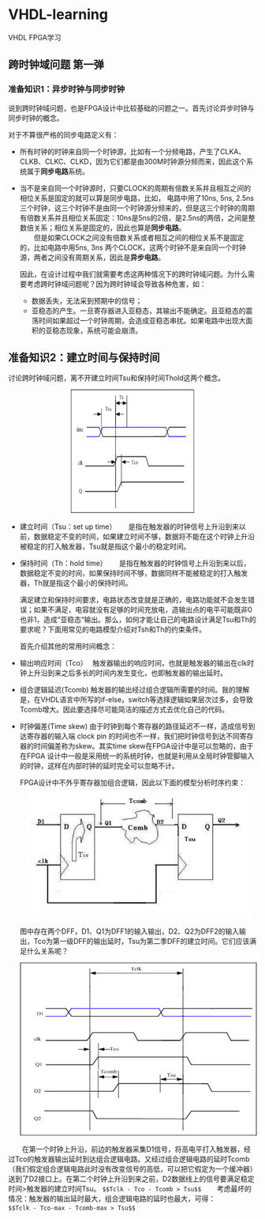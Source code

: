 # VHDL-learning
VHDL FPGA学习

## 跨时钟域问题  第一弹

### 准备知识1：异步时钟与同步时钟
说到跨时钟域问题，也是FPGA设计中比较基础的问题之一。首先讨论异步时钟与同步时钟的概念。  

对于不算很严格的同步电路定义有：  
* 所有时钟的时钟来自同一个时钟源，比如有一个分频电路，产生了CLKA、CLKB、CLKC、CLKD，因为它们都是由300M时钟源分频而来，因此这个系统属于**同步电路**系统。  

* 当不是来自同一个时钟源时，只要CLOCK的周期有倍数关系并且相互之间的相位关系是固定的就可以算是同步电路，比如， 电路中用了10ns, 5ns, 2.5ns 三个时钟，这三个时钟不是由同一个时钟源分频来的，但是这三个时钟的周期有倍数关系并且相位关系固定：10ns是5ns的2倍，是2.5ns的两倍，之间是整数倍关系；相位关系是固定的，因此也算是**同步电路**。  
　　但是如果CLOCK之间没有倍数关系或者相互之间的相位关系不是固定的，比如电路中用5ns, 3ns 两个CLOCK，这两个时钟不是来自同一个时钟源，两者之间没有周期关系，因此是**异步电路**。  
  
  因此，在设计过程中我们就需要考虑这两种情况下的跨时钟域问题。为什么需要考虑跨时钟域问题呢？因为跨时钟域会导致各种危害，如：  
  * 数据丢失，无法采到预期中的信号； 
  * 亚稳态的产生。一旦寄存器进入亚稳态，其输出不能确定。且亚稳态的震荡时间如果超过一个时钟周期，会造成亚稳态串扰。如果电路中出现大面积的亚稳态现象，系统可能会崩溃。
  

## 准备知识2：建立时间与保持时间
  讨论跨时钟域问题，离不开建立时间Tsu和保持时间Thold这两个概念。
  <div align=center><img width="250" height="250" src="./images/tsu&thold.png"/></div>

  * 建立时间（Tsu：set up time）　　
   是指在触发器的时钟信号上升沿到来以前，数据稳定不变的时间，如果建立时间不够，数据将不能在这个时钟上升沿被稳定的打入触发器，Tsu就是指这个最小的稳定时间。 

  * 保持时间（Th：hold time）　　
    是指在触发器的时钟信号上升沿到来以后，数据稳定不变的时间，如果保持时间不够，数据同样不能被稳定的打入触发器，Th就是指这个最小的保持时间。
    
    满足建立和保持时间要求，电路状态改变就是正确的，电路功能就不会发生错误；如果不满足，电容就没有足够的时间充放电，造输出点的电平可能既非0也非1，造成“亚稳态“输出。那么，如何才能让自己的电路设计满足Tsu和Th的要求呢？下面用常见的电路模型介绍对Tsh和Th的约束条件。     
    
    首先介绍其他的常用时间概念：

  * 输出响应时间（Tco）　
    触发器输出的响应时间，也就是触发器的输出在clk时钟上升沿到来之后多长的时间内发生变化，也即触发器的输出延时。   
    
  * 组合逻辑延迟(Tcomb)
    触发器的输出经过组合逻辑所需要的时间。我的理解是，在VHDL语言中所写的if-else，switch等选择逻辑如果层次过多，会导致Tcomb增大。因此要选择尽可能简洁的描述方式去优化自己的代码。 
   
  * 时钟偏差(Time skew)
    由于时钟到每个寄存器的路径延迟不一样，造成信号到达寄存器的输入端 clock pin 的时间也不一样，我们把时钟信号到达不同寄存器的时间偏差称为skew。其实time skew在FPGA设计中是可以忽略的，由于在FPGA 设计中一般是采用统一的系统时钟，也就是利用从全局时钟管脚输入的时钟，这样在内部时钟的延时完全可以忽略不计。
    
    FPGA设计中不外乎寄存器加组合逻辑，因此以下面的模型分析时序约束：
    
    <div align=center><img width="450" height="250" src="./images/DFF_model.png"/></div>
    
    图中存在两个DFF，D1、Q1为DFF1的输入输出，D2、Q2为DFF2的输入输出，Tco为第一级DFF的输出延时，Tsu为第二季DFF的建立时间。它们应该满足什么关系呢？
    
    <div align=center><img width="550" height="350" src="./images/Tsu_equation.png"/></div>

　　在第一个时钟上升沿，前边的触发器采集D1信号，将高电平打入触发器，经过Tco的触发器输出延时到达组合逻辑电路。又经过组合逻辑电路的延时Tcomb（我们假定组合逻辑电路此时没有改变信号的高低，可以把它假定为一个缓冲器）送到了D2接口上。在第二个时钟上升沿到来之前，D2数据线上的信号要满足稳定时间>触发器的建立时间Tsu。
    `$$Tclk - Tco - Tcomb > Tsu$$`
　　考虑最坏的情况：触发器的输出延时最大，组合逻辑电路的延时也最大，可得：  
    `$$Tclk - Tco-max - Tcomb-max > Tsu$$`  


　　
　　

    
    









